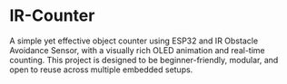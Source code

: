 # IR-Counter
A simple yet effective object counter using ESP32 and IR Obstacle Avoidance Sensor, with a visually rich OLED animation and real-time counting. This project is designed to be beginner-friendly, modular, and open to reuse across multiple embedded setups.
